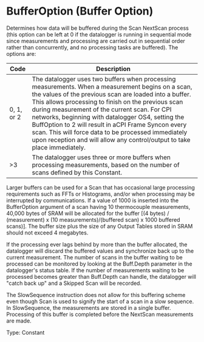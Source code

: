 # BufferOption (Buffer Option)

Determines how data will be buffered during the Scan NextScan process (this option can be left at 0 if the datalogger is running in sequential mode since measurements and processing are carried out in sequential order rather than concurrently, and no processing tasks are buffered). The options are:

| Code       | Description                                                                                                                                                                                                                                                                                                                                                                                                                                                                                                       |
| ---------- | ----------------------------------------------------------------------------------------------------------------------------------------------------------------------------------------------------------------------------------------------------------------------------------------------------------------------------------------------------------------------------------------------------------------------------------------------------------------------------------------------------------------- |
| 0, 1, or 2 | The datalogger uses two buffers when processing measurements. When a measurement begins on a scan, the values of the previous scan are loaded into a buffer. This allows processing to finish on the previous scan during measurement of the current scan. For CPI networks, beginning with datalogger OS4, setting the BuffOption to 2 will result in aCPI Frame Syncon every scan. This will force data to be processed immediately upon reception and will allow any control/output to take place immediately. |
| >3         | The datalogger uses three or more buffers when processing measurements, based on the number of scans defined by this Constant.                                                                                                                                                                                                                                                                                                                                                                                    |

Larger buffers can be used for a Scan that has occasional large processing requirements such as FFTs or Histograms, and/or when processing may be interrupted by communications. If a value of 1000 is inserted into the BufferOption argument of a scan having 10 thermocouple measurements, 40,000 bytes of SRAM will be allocated for the buffer [(4 bytes) / (measurement) x (10 measurements)/(buffered scan) x 1000 buffered scans)]. The buffer size plus the size of any Output Tables stored in SRAM should not exceed 4 megabytes.

If the processing ever lags behind by more than the buffer allocated, the datalogger will discard the buffered values and synchronize back up to the current measurement. The number of scans in the buffer waiting to be processed can be monitored by looking at the Buff.Depth parameter in the datalogger's status table. If the number of measurements waiting to be processed becomes greater than Buff.Depth can handle, the datalogger will "catch back up" and a Skipped Scan will be recorded.

The SlowSequence instruction does not allow for this buffering scheme even though Scan is used to signify the start of a scan in a slow sequence. In SlowSequence, the measurements are stored in a single buffer. Processing of this buffer is completed before the NextScan measurements are made.

Type: Constant
